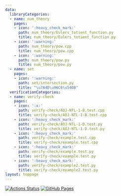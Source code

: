 ```yaml
---
data:
  libraryCategories:
  - name: num_theory
    pages:
    - icon: ':heavy_check_mark:'
      path: num_theory/Eulers_totient_function.py
      title: num_theory/Eulers_totient_function.py
    - icon: ':warning:'
      path: num_theory/pow.cpp
      title: num_theory/pow.cpp
    - icon: ':warning:'
      path: num_theory/pow.py
      title: num_theory/pow.py
  - name: set
    pages:
    - icon: ':warning:'
      path: set/intersection.py
      title: "\u7A4D\u96C6\u5408"
  verificationCategories:
  - name: verify-check
    pages:
    - icon: ':x:'
      path: verify-check/AOJ-NTL-1-B.test.cpp
      title: verify-check/AOJ-NTL-1-B.test.cpp
    - icon: ':heavy_check_mark:'
      path: verify-check/AOJ-NTL-1-D.test.py
      title: verify-check/AOJ-NTL-1-D.test.py
    - icon: ':heavy_check_mark:'
      path: verify-check/example.test.cpp
      title: verify-check/example.test.cpp
    - icon: ':heavy_check_mark:'
      path: verify-check/example.test.py
      title: verify-check/example.test.py
    - icon: ':heavy_check_mark:'
      path: verify-check/example2.test.py
      title: verify-check/example2.test.py
layout: toppage
---
```

[![Actions Status](https://github.com/Taka0007/Library/workflows/verify/badge.svg)](https://github.com/Taka0007/Library/actions)
 [![GitHub Pages](https://img.shields.io/static/v1?label=GitHub+Pages&message=+&color=brightgreen&logo=github)](https://Taka0007.github.io/Library/)
